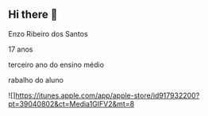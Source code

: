 ## Hi there 👋


Enzo Ribeiro dos Santos

17 anos 

terceiro ano do ensino médio 

rabalho do aluno 

![]https://itunes.apple.com/app/apple-store/id917932200?pt=39040802&ct=Media1GIFV2&mt=8

<!--
**EnzoDosSanto5/EnzoDosSanto5** is a ✨ _special_ ✨ repository because its `README.md` (this file) appears on your GitHub profile.

Here are some ideas to get you started:

- 🔭 I’m currently working on ...
- 🌱 I’m currently learning ...
- 👯 I’m looking to collaborate on ...
- C I’m looking for help with ...
- 💬 Ask me about ...
- 📫 How to reach me: ...
- 😄 Pronouns: ...
- ⚡ Fun fact: ...
-->
